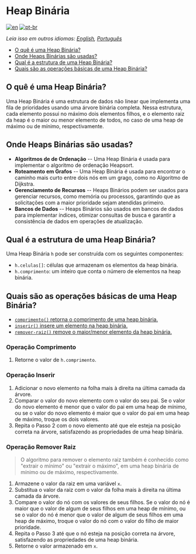 # Heap Binária

[![en](https://img.shields.io/badge/lang-en-red.svg)](./README.md) [![pt-br](https://img.shields.io/badge/lang-pt--br-green.svg)](README.pt-br.md)

_Leia isso em outros idiomas: [English](README.md), [Português](README.pt-br.md)_

- [O quê é uma Heap Binária?](#o-quê-é-uma-heap-binária)
- [Onde Heaps Binárias são usadas?](#onde-heaps-binárias-são-usadas)
- [Qual é a estrutura de uma Heap Binária?](#qual-é-a-estrutura-de-uma-heap-binária)
- [Quais são as operações básicas de uma Heap Binária?](#quais-são-as-operações-básicas-de-uma-heap-binária)

## O quê é uma Heap Binária?

Uma Heap Binária é uma estrutura de dados não linear que implementa uma fila de prioridades usando uma árvore binária completa. Nessa estrutura, cada elemento possui no máximo dois elementos filhos, e o elemento raiz da heap é o maior ou menor elemento de todos, no caso de uma heap de máximo ou de mínimo, respectivamente.

## Onde Heaps Binárias são usadas?

- **Algoritmos de de Ordenação** -- Uma Heap Binária é usada para implementar o algoritmo de ordenação Heapsort.
- **Roteamento em Grafos** -- Uma Heap Binária é usada para encontrar o caminho mais curto entre dois nós em um grago, como no Algoritmo de Dijkstra.
- **Gerenciamento de Recursos** -- Heaps Binários podem ser usados para gerenciar recursos, como memória ou processos, garantindo que as solicitações com a maior prioridade sejam atendidas primeiro.
- **Bancos de Dados** -- Heaps Binários são usados em bancos de dados para implementar índices, otimizar consultas de busca e garantir a consistência de dados em operações de atualização.

## Qual é a estrutura de uma Heap Binária?

Uma Heap Binária `h` pode ser construída com os seguintes componentes:

- `h.celulas[]`: células que armazenam os elementos da heap binária.
- `h.comprimento`: um inteiro que conta o número de elementos na heap binária.

## Quais são as operações básicas de uma Heap Binária?

- [`comprimento()` retorna o comprimento de uma heap binária.](#operação-comprimento)
- [`inserir()` insere um elemento na heap binária.](#operação-inserir)
- [`remover-raiz()` remove o maior/menor elemento da heap binária.](#operação-remover-raiz)

### Operação Comprimento

1. Retorne o valor de `h.comprimento`.

### Operação Inserir

1. Adicionar o novo elemento na folha mais à direita na última camada da árvore.
2. Comparar o valor do novo elemento com o valor do seu pai. Se o valor do novo elemento é menor que o valor do pai em uma heap de mínimo, ou se o valor do novo elemento é maior que o valor do pai em uma heap de máximo, troque os dois valores.
3. Repita o Passo 2 com o novo elemento até que ele esteja na posição correta na árvore, satisfazendo as propriedades de uma heap binária.

### Operação Remover Raiz

> O algoritmo para remover o elemento raiz também é conhecido como "extrair o mínimo" ou "extrair o máximo", em uma heap binária de mínimo ou de máximo, respectivamente.

1. Armazene o valor da raiz em uma variável `x`.
2. Substitua o valor da raiz com o valor da folha mais à direita na última camada da árvore.
3. Compare o valor do nó com os valores de seus filhos. Se o valor do nó é maior que o valor de algum de seus filhos em uma heap de mínimo, ou se o valor do nó é menor que o valor de algum de seus filhos em uma heap de máximo, troque o valor do nó com o valor do filho de maior prioridade.
4. Repita o Passo 3 até que o nó esteja na posição correta na árvore, satisfazendo as propriedades de uma heap binária.
5. Retorne o valor armazenado em `x`.
